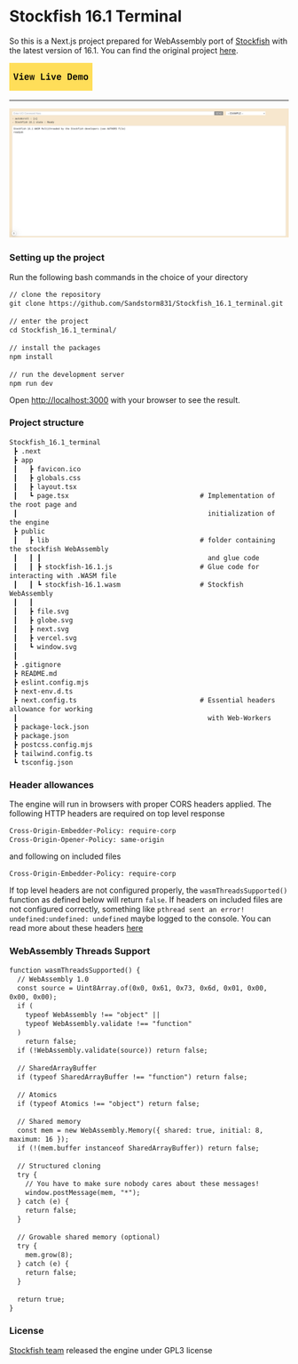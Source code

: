# Stockfish 16.1 Terminal
So this is a Next.js project prepared for WebAssembly port of [Stockfish](https://github.com/official-stockfish/Stockfish) with the latest version of 16.1. You can find the original project [here](https://github.com/nmrugg/stockfish.js).

[![LiveDemo](/public/images/LiveDemo.png)](https://stockfish161-terminal.vercel.app/)

---
![Image1](./public/images/Post_68.png)
### Setting up the project
Run the following bash commands in the choice of your directory
```
// clone the repository
git clone https://github.com/Sandstorm831/Stockfish_16.1_terminal.git

// enter the project
cd Stockfish_16.1_terminal/

// install the packages
npm install

// run the development server
npm run dev
```
Open [http://localhost:3000](http://localhost:3000) with your browser to see the result.
### Project structure
```
Stockfish_16.1_terminal
 ┣ .next
 ┣ app
 ┃   ┣ favicon.ico
 ┃   ┣ globals.css
 ┃   ┣ layout.tsx
 ┃   ┗ page.tsx                                 # Implementation of the root page and 
 ┃                                                initialization of the engine
 ┣ public
 ┃   ┣ lib                                      # folder containing the stockfish WebAssembly
 ┃   ┃ ┃                                          and glue code
 ┃   ┃ ┣ stockfish-16.1.js                      # Glue code for interacting with .WASM file
 ┃   ┃ ┗ stockfish-16.1.wasm                    # Stockfish WebAssembly
 ┃   ┃
 ┃   ┣ file.svg
 ┃   ┣ globe.svg
 ┃   ┣ next.svg
 ┃   ┣ vercel.svg
 ┃   ┗ window.svg
 ┃
 ┣ .gitignore
 ┣ README.md
 ┣ eslint.config.mjs
 ┣ next-env.d.ts
 ┣ next.config.ts                               # Essential headers allowance for working
 ┃                                                with Web-Workers
 ┣ package-lock.json
 ┣ package.json
 ┣ postcss.config.mjs
 ┣ tailwind.config.ts
 ┗ tsconfig.json
```

### Header allowances
The engine will run in browsers with proper CORS headers applied. The following HTTP headers are required on top level response
```
Cross-Origin-Embedder-Policy: require-corp
Cross-Origin-Opener-Policy: same-origin
```
and following on included files
```
Cross-Origin-Embedder-Policy: require-corp
```
If top level headers are not configured properly, the `wasmThreadsSupported()` function as defined below will return `false`. If headers on included files are not configured correctly, something like `pthread sent an error! undefined:undefined: undefined` maybe logged to the console. You can read more about these headers [here](https://web.dev/articles/cross-origin-isolation-guide)

### WebAssembly Threads Support
```
function wasmThreadsSupported() {
  // WebAssembly 1.0
  const source = Uint8Array.of(0x0, 0x61, 0x73, 0x6d, 0x01, 0x00, 0x00, 0x00);
  if (
    typeof WebAssembly !== "object" ||
    typeof WebAssembly.validate !== "function"
  )
    return false;
  if (!WebAssembly.validate(source)) return false;

  // SharedArrayBuffer
  if (typeof SharedArrayBuffer !== "function") return false;

  // Atomics
  if (typeof Atomics !== "object") return false;

  // Shared memory
  const mem = new WebAssembly.Memory({ shared: true, initial: 8, maximum: 16 });
  if (!(mem.buffer instanceof SharedArrayBuffer)) return false;

  // Structured cloning
  try {
    // You have to make sure nobody cares about these messages!
    window.postMessage(mem, "*");
  } catch (e) {
    return false;
  }

  // Growable shared memory (optional)
  try {
    mem.grow(8);
  } catch (e) {
    return false;
  }

  return true;
}
```

### License
[Stockfish team](https://github.com/official-stockfish/Stockfish) released the engine under GPL3 license
